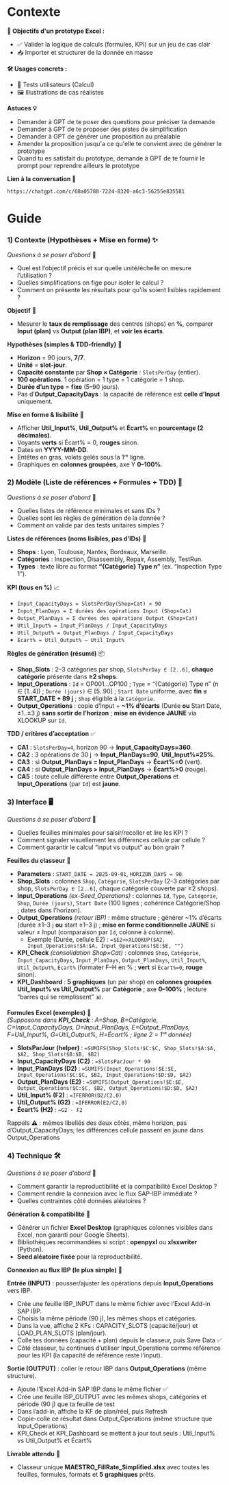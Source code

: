 # Contexte
**📌 Objectifs d'un prototype Excel :**

- ✅ Valider la logique de calculs (formules, KPI) sur un jeu de cas clair
- 📥 Importer et structurer de la donnée en masse

**🛠 Usages concrets :**
- 👥 Tests utilisateurs (Calcul)
- 🖼️ Illustrations de cas réalistes

**Astuces 💡**
- Demander à GPT de te poser des questions pour préciser ta demande
- Demander à GPT de te proposer des pistes de simplification
- Demander à GPT de générer une proposition au préalable
- Amender la proposition jusqu'a ce qu'elle te convient avec de générer le prototype
- Quand tu es satisfait du prototype, demande à GPT de te fournir le prompt pour reprendre ailleurs le prototype

**Lien à la conversation 🔗**
```
https://chatgpt.com/c/68a05788-7224-8320-a6c3-56255e835581
```

# Guide 

### 1) Contexte (Hypothèses + Mise en forme) ✨
*Questions à se poser d’abord* 🤔  
- Quel est l’objectif précis et sur quelle unité/échelle on mesure l’utilisation ?  
- Quelles simplifications on fige pour isoler le calcul ?  
- Comment on présente les résultats pour qu’ils soient lisibles rapidement ?

**Objectif** 🎯  
- Mesurer le **taux de remplissage** des centres (shops) en **%**, comparer **Input (plan)** vs **Output (plan IBP)**, et **voir les écarts**.

**Hypothèses (simples & TDD-friendly)** 🧩  
- **Horizon** = 90 jours, **7/7**.  
- **Unité** = **slot-jour**.  
- **Capacité constante** par **Shop × Catégorie** : `SlotsPerDay` (entier).  
- **100 opérations**. 1 opération = 1 type = 1 catégorie = 1 shop.  
- **Durée d’un type** = **fixe** (5–90 jours).  
- Pas d’**Output_CapacityDays** : la capacité de référence est **celle d’Input** uniquement.

**Mise en forme & lisibilité** 👀  
- Afficher **Util_Input%**, **Util_Output%** et **Écart%** en **pourcentage (2 décimales)**.  
- Voyants **verts** si Écart% = 0, **rouges** sinon.  
- Dates en **YYYY-MM-DD**.  
- Entêtes en gras, volets gelés sous la 1ʳᵉ ligne.  
- Graphiques en **colonnes groupées**, axe Y **0–100%**.

### 2) Modèle (Liste de références + Formules + TDD) 🧠
*Questions à se poser d’abord* 📝  
- Quelles listes de référence minimales et sans IDs ?  
- Quelles sont les règles de génération de la donnée ?
- Comment on valide par des tests unitaires simples ?

**Listes de références (noms lisibles, pas d’IDs)** 📇  
- **Shops** : Lyon, Toulouse, Nantes, Bordeaux, Marseille.  
- **Catégories** : Inspection, Disassembly, Repair, Assembly, TestRun.  
- **Types** : texte libre au format **“{Catégorie} Type n”** (ex. “Inspection Type 1”).

**KPI (tous en %)** 📈  
- `Input_CapacityDays = SlotsPerDay(Shop×Cat) × 90`  
- `Input_PlanDays = Σ durées des opérations Input (Shop×Cat)`  
- `Output_PlanDays = Σ durées des opérations Output (Shop×Cat)`  
- `Util_Input% = Input_PlanDays / Input_CapacityDays`  
- `Util_Output% = Output_PlanDays / Input_CapacityDays`  
- `Écart% = Util_Output% – Util_Input%`

**Règles de génération (résumé)** 📦  
- **Shop_Slots** : 2–3 catégories par shop, `SlotsPerDay ∈ [2..6]`, **chaque catégorie** présente dans **≥2 shops**.  
- **Input_Operations** : `Id` = OP001…OP100 ; `Type` = “{Catégorie} Type n” (n ∈ [1..4]) ; `Durée (jours)` ∈ [5..90] ; `Start Date` uniforme, avec **fin ≤ START_DATE + 89 j** ; `Shop` éligible à la `Catégorie`.  
- **Output_Operations** : copie d’Input + **~1% d’écarts** (Durée **ou** Start Date, ±1..±3 j) **sans sortir de l’horizon** ; **mise en évidence JAUNE** via XLOOKUP sur `Id`.

**TDD / critères d’acceptation** ✅  
- **CA1** : `SlotsPerDay=4`, horizon 90 → **Input_CapacityDays=360**.  
- **CA2** : 3 opérations de 30 j → **Input_PlanDays=90**, **Util_Input%=25%**.  
- **CA3** : si **Output_PlanDays = Input_PlanDays** → **Écart%=0** (vert).  
- **CA4** : si **Output_PlanDays > Input_PlanDays** → **Écart%>0** (rouge).  
- **CA5** : toute cellule différente entre **Output_Operations** et **Input_Operations** (par `Id`) est **jaune**.

### 3) Interface 🖥️
*Questions à se poser d’abord* 💬  
- Quelles feuilles minimales pour saisir/recoller et lire les KPI ?  
- Comment signaler visuellement les différences cellule par cellule ?
- Comment garantir le calcul “input vs output” au bon grain ?

**Feuilles du classeur** 📒  
- **Parameters** : `START_DATE = 2025-09-01`, `HORIZON_DAYS = 90`.  
- **Shop_Slots** : colonnes `Shop`, `Catégorie`, `SlotsPerDay` (2–3 catégories par shop, `SlotsPerDay ∈ [2..6]`, chaque catégorie couverte par ≥2 shops).  
- **Input_Operations** *(ex-Seed_Operations)* : colonnes `Id`, `Type`, `Catégorie`, `Shop`, `Durée (jours)`, `Start Date` (100 lignes ; cohérence Catégorie/Shop ; dates dans l’horizon).  
- **Output_Operations** *(retour IBP)* : même structure ; générer ~1% d’écarts (durée ±1–3 j **ou** start ±1–3 j) ; **mise en forme conditionnelle JAUNE** si valeur ≠ Input (comparaison par `Id`, colonne à colonne).  
  - Exemple (Durée, cellule E2) : `=$E2<>XLOOKUP($A2, Input_Operations!$A:$A, Input_Operations!$E:$E, "")`  
- **KPI_Check** *(consolidation Shop×Cat)* : colonnes `Shop`, `Catégorie`, `Input_CapacityDays`, `Input_PlanDays`, `Output_PlanDays`, `Util_Input%`, `Util_Output%`, `Écart%` (formater F–H en % ; **vert** si `Écart%=0`, **rouge** sinon).  
- **KPI_Dashboard** : **5 graphiques** (un par shop) en **colonnes groupées** **Util_Input% vs Util_Output%** par **Catégorie** ; axe **0–100%** ; lecture “barres qui se remplissent” 📊.

**Formules Excel (exemples)** 🧮  
*(Supposons dans **KPI_Check** : A=Shop, B=Catégorie, C=Input_CapacityDays, D=Input_PlanDays, E=Output_PlanDays, F=Util_Input%, G=Util_Output%, H=Écart% ; ligne 2 = 1ʳᵉ donnée)*  
- **SlotsParJour (helper)** : `=SUMIFS(Shop_Slots!$C:$C, Shop_Slots!$A:$A, $A2, Shop_Slots!$B:$B, $B2)`  
- **Input_CapacityDays (C2)** : `=SlotsParJour * 90`  
- **Input_PlanDays (D2)** : `=SUMIFS(Input_Operations!$E:$E, Input_Operations!$C:$C, $B2, Input_Operations!$D:$D, $A2)`  
- **Output_PlanDays (E2)** : `=SUMIFS(Output_Operations!$E:$E, Output_Operations!$C:$C, $B2, Output_Operations!$D:$D, $A2)`  
- **Util_Input% (F2)** : `=IFERROR(D2/C2,0)`  
- **Util_Output% (G2)** : `=IFERROR(E2/C2,0)`  
- **Écart% (H2)** : `=G2 - F2`


Rappels ⚠️ : mêmes libellés des deux côtés, même horizon, pas d’Output_CapacityDays; les différences cellule passent en jaune dans Output_Operations

### 4) Technique 🛠️
*Questions à se poser d’abord* 🧪  
- Comment garantir la reproductibilité et la compatibilité Excel Desktop ?
- Comment rendre la connexion avec le flux SAP-IBP immédiate ?
- Quelles contraintes côté données aléatoires ?

**Génération & compatibilité** 🧰  
- Générer un fichier **Excel Desktop** (graphiques colonnes visibles dans Excel, non garanti pour Google Sheets).  
- Bibliothèques recommandées si script : **openpyxl** ou **xlsxwriter** (Python).  
- **Seed aléatoire fixée** pour la reproductibilité.

**Connexion au flux IBP (le plus simple)** 🔄  

**Entrée (INPUT)** : pousser/ajuster les opérations depuis **Input_Operations** vers IBP.

- Crée une feuille IBP_INPUT dans le même fichier avec l’Excel Add-in SAP IBP.
- Choisis la même période (90 j), les mêmes shops et catégories.
- Dans la vue, affiche 2 KFs : CAPACITY_SLOTS (capacité/jour) et LOAD_PLAN_SLOTS (plan/jour).
- Colle tes données (capacité + plan) depuis le classeur, puis Save Data ✅
- Côté classeur, tu continues d’utiliser Input_Operations comme référence pour les KPI (la capacité de référence reste l’input).

**Sortie (OUTPUT)** : coller le retour IBP dans **Output_Operations** (même structure).

- Ajoute l’Excel Add-in SAP IBP dans le même fichier ✅
- Crée une feuille IBP_OUTPUT avec les mêmes shops, catégories et période (90 j) que ta feuille de test
- Dans l’add-in, affiche la KF de plan/réel, puis Refresh
- Copie-colle ce résultat dans Output_Operations (même structure que Input_Operations)
- KPI_Check et KPI_Dashboard se mettent à jour tout seuls : Util_Input% vs Util_Output% et Écart%

**Livrable attendu** 📁  
- Classeur unique **MAESTRO_FillRate_Simplified.xlsx** avec toutes les feuilles, formules, formats et **5 graphiques** prêts.  
